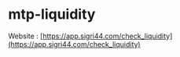 # mtp-liquidity

Website : [https://app.sigri44.com/check_liquidity](https://app.sigri44.com/check_liquidity)
